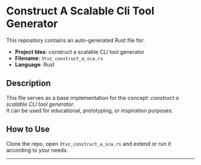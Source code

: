 # Construct A Scalable Cli Tool Generator

This repository contains an auto-generated Rust file for:

- **Project Idea**: construct a scalable CLI tool generator
- **Filename**: `3tvz_construct_a_sca.rs`
- **Language**: Rust

## Description

This file serves as a base implementation for the concept: *construct a scalable CLI tool generator*.  
It can be used for educational, prototyping, or inspiration purposes.

## How to Use

Clone the repo, open `3tvz_construct_a_sca.rs` and extend or run it according to your needs.

---



